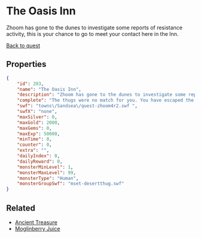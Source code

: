 # The Oasis Inn

Zhoom has gone to the dunes to investigate some reports of resistance activity, this is your chance to go to meet your contact here in the Inn.

[Back to quest](../quests.md)

## Properties

```json
{
    "id": 203,
    "name": "The Oasis Inn",
    "description": "Zhoom has gone to the dunes to investigate some reports of resistance activity, this is your chance to go to meet your contact here in the Inn.",
    "complete": "The thugs were no match for you. You have escaped the Oasis Inn with your life and some important information.  If Sha'Rae is right, then you need to head to the Dynasty Tomb and defeat the mummified dragon for Sek-Duat XV!",
    "swf": "towns\/Sandsea\/quest-zhoom4r2.swf ",
    "swfX": "none",
    "maxSilver": 0,
    "maxGold": 2000,
    "maxGems": 0,
    "maxExp": 50000,
    "minTime": 0,
    "counter": 0,
    "extra": "",
    "dailyIndex": 0,
    "dailyReward": 0,
    "monsterMinLevel": 1,
    "monsterMaxLevel": 99,
    "monsterType": "Human",
    "monsterGroupSwf": "mset-desertthug.swf"
}
```

## Related

- [Ancient Treasure](../items/1419-ancient-treasure.md)
- [Moglinberry Juice](../items/11238-moglinberry-juice.md)

